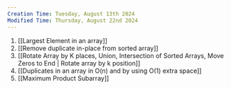 ```yaml
---
Creation Time: Tuesday, August 13th 2024
Modified Time: Thursday, August 22nd 2024
---
```

1. [[Largest Element in an array]]
2. [[Remove duplicate  in-place from sorted array]]
3. [[Rotate Array by K places, Union, Intersection of Sorted Arrays,  Move Zeros to End | Rotate array by k position]]
4. [[Duplicates in an array in O(n) and by using O(1) extra space]]
5. [[Maximum Product Subarray]]